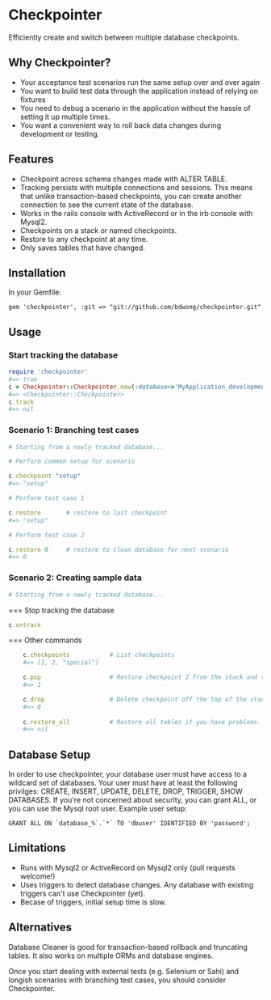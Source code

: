 Checkpointer
============

Efficiently create and switch between multiple database checkpoints.

Why Checkpointer?
-----------------

* Your acceptance test scenarios run the same setup over and over again
* You want to build test data through the application instead of relying on fixtures
* You need to debug a scenario in the application without the hassle of setting it up multiple times.
* You want a convenient way to roll back data changes during development or testing.

Features
--------

* Checkpoint across schema changes made with ALTER TABLE.
* Tracking persists with multiple connections and sessions. This means that unlike transaction-based checkpoints, you can create another connection to see the current state of the database.
* Works in the rails console with ActiveRecord or in the irb console with Mysql2.
* Checkpoints on a stack or named checkpoints.
* Restore to any checkpoint at any time.
* Only saves tables that have changed.

Installation
------------

In your Gemfile:

    gem 'checkpointer', :git => "git://github.com/bdwong/checkpointer.git"

Usage
-----

### Start tracking the database

```ruby
require 'checkpointer'
#=> true
c = Checkpointer::Checkpointer.new(:database=>'MyApplication_development', :username=>'root', :password=>'mypassword')
#=> <Checkpointer::Checkpointer>
c.track
#=> nil
```

### Scenario 1: Branching test cases

```ruby
# Starting from a newly tracked database...

# Perform common setup for scenario

c.checkpoint "setup"
#=> "setup"

# Perform test case 1

c.restore       # restore to last checkpoint
#=> "setup"

# Perform test case 2

c.restore 0     # restore to clean database for next scenario
#=> 0
```

### Scenario 2: Creating sample data

```ruby
# Starting from a newly tracked database...

```

=== Stop tracking the database

```ruby
c.untrack
```

=== Other commands

```ruby
    c.checkpoints           # List checkpoints
    #=> [1, 2, "special"]

    c.pop                   # Restore checkpoint 2 from the stack and remove it
    #=> 1

    c.drop                  # Delete checkpoint off the top of the stack
    #=> 0
    
    c.restore_all           # Restore all tables if you have problems.
    #=> nil
```

Database Setup
--------------

In order to use checkpointer, your database user must have access to a wildcard set of databases. Your user must have at least the following privilges: CREATE, INSERT, UPDATE, DELETE, DROP, TRIGGER, SHOW DATABASES. If you're not concerned about security, you can grant ALL, or you can use the Mysql root user. Example user setup:

    GRANT ALL ON `database_%`.`*` TO 'dbuser' IDENTIFIED BY 'password';

Limitations
-----------

* Runs with Mysql2 or ActiveRecord on Mysql2 only (pull requests welcome!)
* Uses triggers to detect database changes. Any database with existing triggers can't use Checkpointer (yet).
* Becase of triggers, initial setup time is slow.

Alternatives
------------

Database Cleaner is good for transaction-based rollback and truncating tables. It also works on
multiple ORMs and database engines.

Once you start dealing with external tests (e.g. Selenium or Sahi) and longish scenarios with branching test cases,
you should consider Checkpointer.

